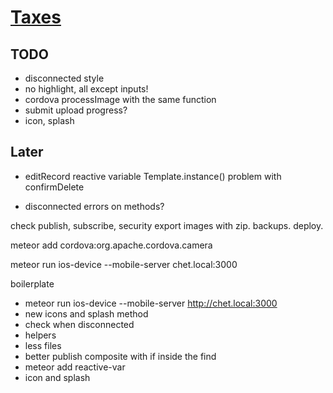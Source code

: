 # [Taxes](tax-writeoffs.meteor.com)

## TODO

- disconnected style
- no highlight, all except inputs!
- cordova processImage with the same function
- submit upload progress?
- icon, splash

## Later

- editRecord reactive variable Template.instance() problem with confirmDelete

- disconnected errors on methods?



check publish, subscribe, security
export images with zip.
backups.
deploy.



meteor add cordova:org.apache.cordova.camera

meteor run ios-device --mobile-server chet.local:3000

boilerplate

- meteor run ios-device --mobile-server http://chet.local:3000
- new icons and splash method
- check when disconnected
- helpers
- less files
- better publish composite with if inside the find
- meteor add reactive-var
- icon and splash